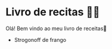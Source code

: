 # Livro de recitas :man_cook:

Olá! Bem vindo ao meu livro de receitas:wave:

* Strogonoff de frango
